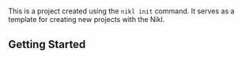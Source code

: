 # <Project Name>

This is a project created using the `nikl init` command. It serves as a template for creating new projects with the Nikl.

## Getting Started

